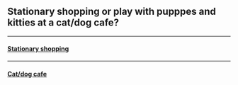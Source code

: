 ## Stationary shopping or play with pupppes and kitties at a cat/dog cafe?
---
#### [Stationary shopping](stationary.md)
---
#### [Cat/dog cafe](cat/dogcafe.md)

